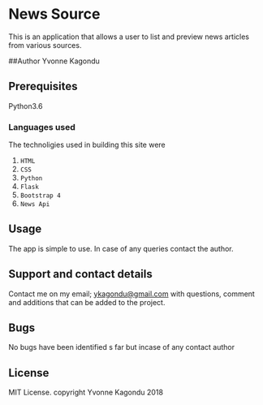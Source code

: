 # News Source
This is an application that allows a user to list and preview news articles from various sources.

##Author
Yvonne Kagondu

## Prerequisites
Python3.6

### Languages used
The technoligies used in building this site were  
1. `HTML`
2. `CSS`
3. `Python`
4. `Flask`
5. `Bootstrap 4`
6. `News Api`

## Usage
The app is simple to use. In case of any queries contact the author.  


## Support and contact details
Contact me on my email; ykagondu@gmail.com with questions, comment and additions that can be added to the project.

## Bugs
No bugs have been identified s far but incase of any contact author

## License
MIT License.
copyright Yvonne Kagondu 2018
